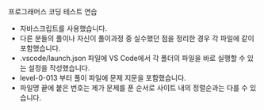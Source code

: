 프로그래머스 코딩 테스트 연습
  - 자바스크립트를 사용했습니다.
  - 다른 분들의 풀이나 자신이 풀이과정 중 실수했던 점을 정리한 경우 각 파일에 같이 포함했습니다.
  - .vscode/launch.json 파일에 VS Code에서 각 폴더의 파일을 바로 실행할 수 있는 설정을 작성했습니다.
  - level-0-013 부터 풀이 파일에 문제 지문을 포함했습니다.
  - 파일명 끝에 붙은 번호는 제가 문제를 푼 순서로 사이트 내의 정렬순과는 다를 수 있습니다.

